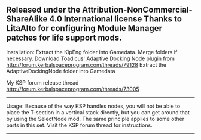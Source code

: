 Released under the Attribution-NonCommercial-ShareAlike 4.0 International license
Thanks to LitaAlto for configuring Module Manager patches for life support mods.
--------------------------------------------------

Installation:
Extract the KipEng folder into Gamedata. Merge folders if necessary.
Download Toadicus' Adaptive Docking Node plugin from http://forum.kerbalspaceprogram.com/threads/79128
Extract the AdaptiveDockingNode folder into Gamedata

My KSP forum release thread
http://forum.kerbalspaceprogram.com/threads/73005

--------------------------------------------------

Usage:
Because of the way KSP handles nodes, you will not be able to place the T-section in a vertical stack directly, but you can get around that by using the SelectNode mod. The same principle applies to some other parts in this set. Visit the KSP forum thread for instructions.

--------------------------------------------------
